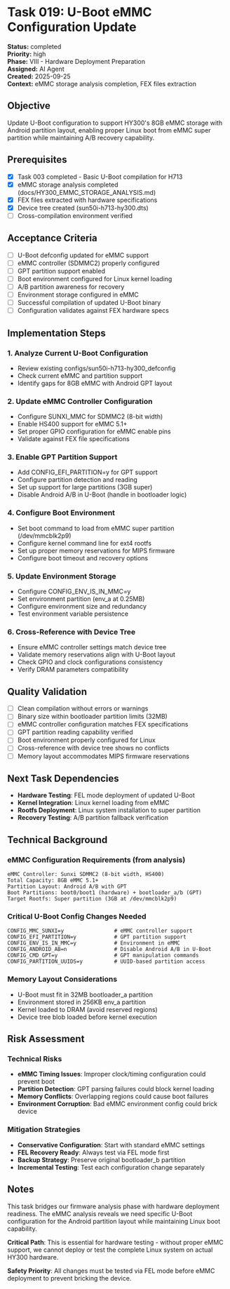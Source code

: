 # Task 019: U-Boot eMMC Configuration Update

**Status:** completed  
**Priority:** high  
**Phase:** VIII - Hardware Deployment Preparation  
**Assigned:** AI Agent  
**Created:** 2025-09-25  
**Context:** eMMC storage analysis completion, FEX files extraction

## Objective

Update U-Boot configuration to support HY300's 8GB eMMC storage with Android partition layout, enabling proper Linux boot from eMMC super partition while maintaining A/B recovery capability.

## Prerequisites

- [x] Task 003 completed - Basic U-Boot compilation for H713
- [x] eMMC storage analysis completed (docs/HY300_EMMC_STORAGE_ANALYSIS.md)
- [x] FEX files extracted with hardware specifications
- [x] Device tree created (sun50i-h713-hy300.dts)
- [ ] Cross-compilation environment verified

## Acceptance Criteria

- [ ] U-Boot defconfig updated for eMMC support
- [ ] eMMC controller (SDMMC2) properly configured
- [ ] GPT partition support enabled
- [ ] Boot environment configured for Linux kernel loading
- [ ] A/B partition awareness for recovery
- [ ] Environment storage configured in eMMC
- [ ] Successful compilation of updated U-Boot binary
- [ ] Configuration validates against FEX hardware specs

## Implementation Steps

### 1. Analyze Current U-Boot Configuration
- Review existing configs/sun50i-h713-hy300_defconfig
- Check current eMMC and partition support
- Identify gaps for 8GB eMMC with Android GPT layout

### 2. Update eMMC Controller Configuration
- Configure SUNXI_MMC for SDMMC2 (8-bit width)
- Enable HS400 support for eMMC 5.1+
- Set proper GPIO configuration for eMMC enable pins
- Validate against FEX file specifications

### 3. Enable GPT Partition Support  
- Add CONFIG_EFI_PARTITION=y for GPT support
- Configure partition detection and reading
- Set up support for large partitions (3GB super)
- Disable Android A/B in U-Boot (handle in bootloader logic)

### 4. Configure Boot Environment
- Set boot command to load from eMMC super partition (/dev/mmcblk2p9)
- Configure kernel command line for ext4 rootfs
- Set up proper memory reservations for MIPS firmware
- Configure boot timeout and recovery options

### 5. Update Environment Storage
- Configure CONFIG_ENV_IS_IN_MMC=y
- Set environment partition (env_a at 0.25MB)
- Configure environment size and redundancy
- Test environment variable persistence

### 6. Cross-Reference with Device Tree
- Ensure eMMC controller settings match device tree
- Validate memory reservations align with U-Boot layout
- Check GPIO and clock configurations consistency
- Verify DRAM parameters compatibility

## Quality Validation

- [ ] Clean compilation without errors or warnings
- [ ] Binary size within bootloader partition limits (32MB)
- [ ] eMMC controller configuration matches FEX specifications
- [ ] GPT partition reading capability verified
- [ ] Boot environment properly configured for Linux
- [ ] Cross-reference with device tree shows no conflicts
- [ ] Memory layout accommodates MIPS firmware reservations

## Next Task Dependencies

- **Hardware Testing**: FEL mode deployment of updated U-Boot
- **Kernel Integration**: Linux kernel loading from eMMC
- **Rootfs Deployment**: Linux system installation to super partition
- **Recovery Testing**: A/B partition fallback verification

## Technical Background

### eMMC Configuration Requirements (from analysis)
```
eMMC Controller: Sunxi SDMMC2 (8-bit width, HS400)
Total Capacity: 8GB eMMC 5.1+
Partition Layout: Android A/B with GPT
Boot Partitions: boot0/boot1 (hardware) + bootloader_a/b (GPT)
Target Rootfs: Super partition (3GB at /dev/mmcblk2p9)
```

### Critical U-Boot Config Changes Needed
```
CONFIG_MMC_SUNXI=y                # eMMC controller support
CONFIG_EFI_PARTITION=y            # GPT partition support  
CONFIG_ENV_IS_IN_MMC=y            # Environment in eMMC
CONFIG_ANDROID_AB=n               # Disable Android A/B in U-Boot
CONFIG_CMD_GPT=y                  # GPT manipulation commands
CONFIG_PARTITION_UUIDS=y          # UUID-based partition access
```

### Memory Layout Considerations
- U-Boot must fit in 32MB bootloader_a partition
- Environment stored in 256KB env_a partition  
- Kernel loaded to DRAM (avoid reserved regions)
- Device tree blob loaded before kernel execution

## Risk Assessment

### Technical Risks
- **eMMC Timing Issues**: Improper clock/timing configuration could prevent boot
- **Partition Detection**: GPT parsing failures could block kernel loading
- **Memory Conflicts**: Overlapping regions could cause boot failures
- **Environment Corruption**: Bad eMMC environment config could brick device

### Mitigation Strategies
- **Conservative Configuration**: Start with standard eMMC settings
- **FEL Recovery Ready**: Always test via FEL mode first
- **Backup Strategy**: Preserve original bootloader_b partition
- **Incremental Testing**: Test each configuration change separately

## Notes

This task bridges our firmware analysis phase with hardware deployment readiness. The eMMC analysis reveals we need specific U-Boot configuration for the Android partition layout while maintaining Linux boot capability.

**Critical Path**: This is essential for hardware testing - without proper eMMC support, we cannot deploy or test the complete Linux system on actual HY300 hardware.

**Safety Priority**: All changes must be tested via FEL mode before eMMC deployment to prevent bricking the device.
